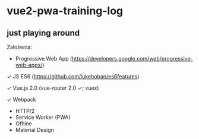 # vue2-pwa-training-log
just playing around
---
Założenia:
* Progressive Web App (https://developers.google.com/web/progressive-web-apps/)

✓ JS ES6 (https://github.com/lukehoban/es6features)

✓ Vue.js 2.0 (vue-router 2.0 ✓; vuex)

✓ Webpack

* HTTP/2
* Service Worker (PWA)
* Offline
* Material Design
